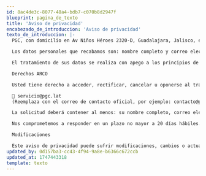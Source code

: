 ```yaml
---
id: 8ac4de3c-8077-48a4-bdb7-c070b8d2947f
blueprint: pagina_de_texto
title: 'Aviso de privacidad'
encabezado_de_introduccion: 'Aviso de privacidad'
texto_de_introduccion: |-
  PGC, con domicilio en Av Niños Héroes 2320-D, Guadalajara, Jalisco, es responsable del tratamiento de los datos personales que se recaban a través de este sitio web.

  Los datos personales que recabamos son: nombre completo y correo electrónico. Estos datos serán utilizados exclusivamente para enviar información relacionada con promociones, campañas publicitarias, boletines y novedades de nuestros productos o servicios, a través de correo electrónico (mailing).

  El tratamiento de sus datos se realiza con apego a los principios de licitud, consentimiento, información, calidad, finalidad, lealtad, proporcionalidad y responsabilidad, conforme a la legislación vigente.

  Derechos ARCO

  Usted tiene derecho a acceder, rectificar, cancelar u oponerse al tratamiento de sus datos personales (derechos ARCO). Para ejercer cualquiera de estos derechos, puede enviar una solicitud al correo electrónico:

  📧 servicio@pgc.lat
  (Reemplaza con el correo de contacto oficial, por ejemplo: contacto@pgc.com)

  La solicitud deberá contener al menos: su nombre completo, correo electrónico utilizado para el registro, copia de su identificación oficial, y una descripción clara del derecho que desea ejercer.

  Nos comprometemos a responder en un plazo no mayor a 20 días hábiles.

  Modificaciones

  Este aviso de privacidad puede sufrir modificaciones, cambios o actualizaciones derivadas de nuevos requerimientos legales o de nuestras propias necesidades. Cualquier cambio será informado oportunamente en este mismo sitio web.
updated_by: 0d157ba3-cc43-4f94-9a8e-b6366c672ccb
updated_at: 1747443318
template: texto
---
```

